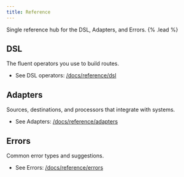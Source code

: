 ```yaml
---
title: Reference
---
```


Single reference hub for the DSL, Adapters, and Errors. {% .lead %}

## DSL

The fluent operators you use to build routes.

- See DSL operators: [/docs/reference/dsl](/docs/reference/dsl)

## Adapters

Sources, destinations, and processors that integrate with systems.

- See Adapters: [/docs/reference/adapters](/docs/reference/adapters)

## Errors

Common error types and suggestions.

- See Errors: [/docs/reference/errors](/docs/reference/errors)

